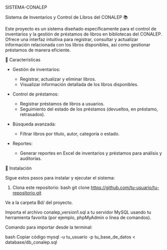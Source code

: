 SISTEMA-CONALEP

Sistema de Inventarios y Control de Libros del CONALEP 📚

Este proyecto es un sistema diseñado específicamente para el control de inventarios y la gestión de préstamos de libros en bibliotecas del CONALEP. Ofrece una interfaz intuitiva para registrar, consultar y actualizar información relacionada con los libros disponibles, así como gestionar préstamos de manera eficiente.

 📝 Características

- Gestión de inventarios:
  - Registrar, actualizar y eliminar libros.
  - Visualizar información detallada de los libros disponibles.
  
- Control de préstamos:
  - Registrar préstamos de libros a usuarios.
  - Seguimiento del estado de los préstamos (devueltos, en préstamo, retrasados).
  
- Búsqueda avanzada:
  - Filtrar libros por título, autor, categoría o estado.
  
- Reportes:
  - Generar reportes en Excel de inventarios y préstamos para análisis y auditorías.

 🚀 Instalación

Sigue estos pasos para instalar y ejecutar el sistema:

1. Clona este repositorio:
   bash
   git clone https://github.com/tu-usuario/tu-repositorio.git

Ve a la carpeta Bd/ del proyecto.

Importa el archivo conalep_version1.sql a tu servidor MySQL usando tu herramienta favorita (por ejemplo, phpMyAdmin o línea de comandos).

Comando para importar desde la terminal:

bash
Copiar código
mysql -u tu_usuario -p tu_base_de_datos < database/db_conalep.sql
